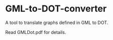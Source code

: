 # GML-to-DOT-converter
A tool to translate graphs defined in GML to DOT.

Read GMLDot.pdf for details.
